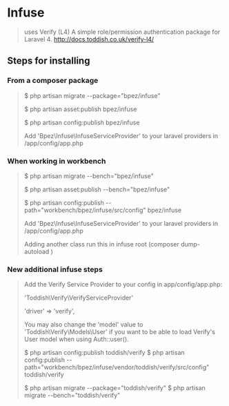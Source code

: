 Infuse
====================

> uses Verify (L4) A simple role/permission authentication package for Laravel 4. http://docs.toddish.co.uk/verify-l4/


Steps for installing 
---------------------

### From a composer package

> $ php artisan migrate --package="bpez/infuse"
>
> $ php artisan asset:publish bpez/infuse
>
> $ php artisan config:publish bpez/infuse
>
> Add 'Bpez\Infuse\InfuseServiceProvider' to your laravel providers in /app/config/app.php



### When working in workbench

> $ php artisan migrate --bench="bpez/infuse"
>
> $ php artisan asset:publish --bench="bpez/infuse"
>
> $ php artisan config:publish --path="workbench/bpez/infuse/src/config" bpez/infuse
> 
> Add 'Bpez\Infuse\InfuseServiceProvider' to your laravel providers in /app/config/app.php
>
> Adding another class run this in infuse root (composer dump-autoload )
>


### New additional infuse steps

> Add the Verify Service Provider to your config in app/config/app.php:
>
> 'Toddish\Verify\VerifyServiceProvider'
> 
> 'driver' => 'verify',
>
> You may also change the 'model' value to 'Toddish\Verify\Models\User' if you want to be able to load Verify's User model when using Auth::user().
>
> $ php artisan config:publish toddish/verify
> $ php artisan config:publish --path="workbench/bpez/infuse/vendor/toddish/verify/src/config" toddish/verify
>
> $ php artisan migrate --package="toddish/verify"
> $ php artisan migrate --bench="toddish/verify"